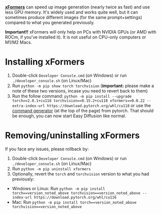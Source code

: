 **[xFormers](https://github.com/facebookresearch/xformers)** can speed up image generation (nearly twice as fast) and use less GPU memory. It's widely used and works quite well, but it can sometimes produce different images (for the same prompt+settings) compared to what you generated previously.

**Important!!** xFormers will only help on PCs with NVIDIA GPUs (or AMD with ROCm, if you've installed it). It is not useful on CPU-only computers or M1/M2 Macs.

# Installing xFormers
1. Double-click `Developer Console.cmd` (on Windows) or run `./developer_console.sh` (on Linux/Mac)
2. Run `python -m pip show torch torchvision` (**important:** please make a note of these two versions, incase you need to revert back to them)
3. Run the follow command:
 `python -m pip install --upgrade torch==2.0.1+cu118 torchvision==0.15.2+cu118 xformers==0.0.22 --extra-index-url https://download.pytorch.org/whl/cu118`
or use the [command generator](https://pytorch.org/get-started/locally/) (at the top of the page) from pytorch. That should be enough, you can now start Easy Diffusion like normal.

# Removing/uninstalling xFormers
If you face any issues, please rollback by:
1. Double-click `Developer Console.cmd` (on Windows) or run `./developer_console.sh` (on Linux/Mac)
2. Run `python -m pip uninstall xformers`
3. Optionally, revert the `torch` and `torchvision` version to what you had previously:
- Windows or Linux: Run `python -m pip install torch==version_noted_above torchvision==version_noted_above --index-url https://download.pytorch.org/whl/cu116`
- Mac: Run `python -m pip install torch==version_noted_above torchvision==version_noted_above`